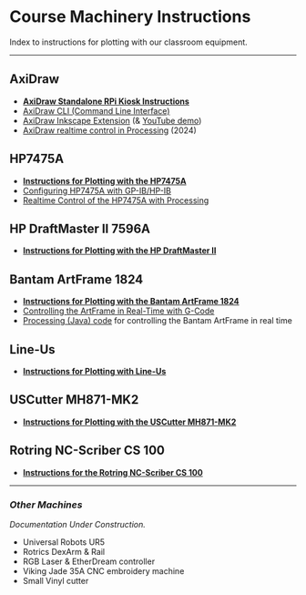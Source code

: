 # Course Machinery Instructions

Index to instructions for plotting with our classroom equipment. 

---

## AxiDraw

* [**AxiDraw Standalone RPi Kiosk Instructions**](../rpi_standalone/README.md)
* [AxiDraw CLI (Command Line Interface)](https://axidraw.com/doc/cli_api/#introduction)
* [AxiDraw Inkscape Extension](https://wiki.evilmadscientist.com/Axidraw_Software_Installation) (& [YouTube demo](https://www.youtube.com/watch?v=r5mhw8-nrg0))
* [AxiDraw realtime control in Processing](axidraw/realtime_processing/simple_mouse_axidraw_2024) (2024)

## HP7475A

* [**Instructions for Plotting with the HP7475A**](hp7475a/README.md)
* [Configuring HP7475A with GP-IB/HP-IB](hp7475a/manuals/GPIB/README.md)
* [Realtime Control of the HP7475A with Processing](https://github.com/golanlevin/DrawingWithMachines/blob/main/machines/hp7475a/processing/realtime_7475a/realtime_7475a.pde)

## HP DraftMaster II 7596A

* [**Instructions for Plotting with the HP DraftMaster II**](hp_draftmaster/README.md)

## Bantam ArtFrame 1824

* [**Instructions for Plotting with the Bantam ArtFrame 1824**](bantam_artframe_1824/artframe_guide_v1-1-1.pdf)
* [Controlling the ArtFrame in Real-Time with G-Code](https://github.com/golanlevin/DrawingWithMachines/tree/main/realtime/artframe_realtime#readme)
* [Processing (Java) code](https://github.com/golanlevin/DrawingWithMachines/tree/main/realtime/artframe_realtime/artframe_realtime_processing/artframe_realtime_processing.pde) for controlling the Bantam ArtFrame in real time

## Line-Us

* [**Instructions for Plotting with Line-Us**](line-us/README.md)

## USCutter MH871-MK2

* [**Instructions for Plotting with the USCutter MH871-MK2**](uscutter-mh871-mk2/README.md)

## Rotring NC-Scriber CS 100

* [**Instructions for the Rotring NC-Scriber CS 100**](rotring-nc-scriber-cs100/README.md)


---

### *Other Machines*

*Documentation Under Construction.*

* Universal Robots UR5
* Rotrics DexArm & Rail
* RGB Laser & EtherDream controller
* Viking Jade 35A CNC embroidery machine
* Small Vinyl cutter
